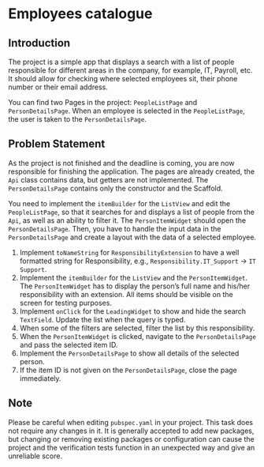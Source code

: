 # Employees catalogue
## Introduction
The project is a simple app that displays a search with a list of people responsible for different areas in the company, for example, IT, Payroll, etc. It should allow for checking where selected employees sit, their phone number or their email address.

You can find two Pages in the project: `PeopleListPage` and `PersonDetailsPage`. When an employee is selected in the `PeopleListPage`, the user is taken to the `PersonDetailsPage`.

## Problem Statement
As the project is not finished and the deadline is coming, you are now responsible for finishing the application. The pages are already created, the `Api` class contains data, but getters are not implemented. The `PersonDetailsPage` contains only the constructor and the Scaffold.

You need to implement the `itemBuilder` for the `ListView` and edit the `PeopleListPage`, so that it searches for and displays a list of people from the `Api`, as well as an ability to filter it. The `PersonItemWidget` should open the `PersonDetailsPage`. Then, you have to handle the input data in the `PersonDetailsPage` and create a layout with the data of a selected employee.

1. Implement `toNameString` for `ResponsibilityExtension` to have a well formatted string for Responsibility, e.g., `Responsibility.IT_Support` -> `IT Support`.
2. Implement the `itemBuilder` for the `ListView` and the `PersonItemWidget`. The `PersonItemWidget` has to display the person’s full name and his/her responsibility with an extension. All items should be visible on the screen for testing purposes.
3. Implement `onClick` for the `LeadingWidget` to show and hide the search `TextField`. Update the list when the query is typed.
4. When some of the filters are selected, filter the list by this responsibility.
5. When the `PersonItemWidget` is clicked, navigate to the `PersonDetailsPage` and pass the selected item ID.
6. Implement the `PersonDetailsPage` to show all details of the selected person.
7. If the item ID is not given on the `PersonDetailsPage`, close the page immediately.

## Note

Please be careful when editing `pubspec.yaml` in your project. This task does not require any changes in it. It is generally accepted to add new packages, but changing or removing existing packages or configuration can cause the project and the verification tests function in an unexpected way and give an unreliable score.
